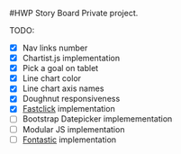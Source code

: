 #HWP Story Board
Private project.

TODO:
  - [x] Nav links number
  - [x] Chartist.js implementation
  - [x] Pick a goal on tablet
  - [x] Line chart color
  - [x] Line chart axis names
  - [x] Doughnut responsiveness
  - [x] [Fastclick](https://github.com/ftlabs/fastclick) implementation
  - [ ] Bootstrap Datepicker implemementation
  - [ ] Modular JS implementation
  - [ ] [Fontastic](http://fontastic.me) implementation
